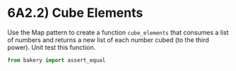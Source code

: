 # 6A2.2) Cube Elements

Use the Map pattern to create a function `cube_elements` that consumes a list of numbers and returns a new list of each number cubed (to the third power). Unit test this function.


```python
from bakery import assert_equal

```